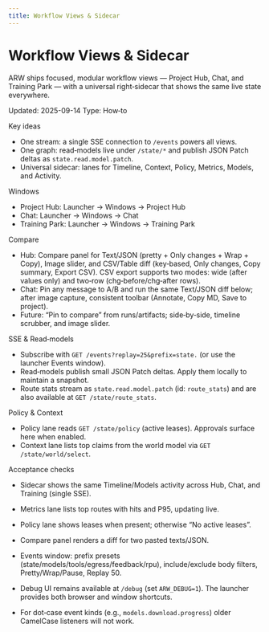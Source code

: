 ```yaml
---
title: Workflow Views & Sidecar
---
```


# Workflow Views & Sidecar

ARW ships focused, modular workflow views — Project Hub, Chat, and Training Park — with a universal right‑sidecar that shows the same live state everywhere.

Updated: 2025-09-14
Type: How‑to

Key ideas
- One stream: a single SSE connection to `/events` powers all views.
- One graph: read‑models live under `/state/*` and publish JSON Patch deltas as `state.read.model.patch`.
- Universal sidecar: lanes for Timeline, Context, Policy, Metrics, Models, and Activity.

Windows
- Project Hub: Launcher → Windows → Project Hub
- Chat: Launcher → Windows → Chat
- Training Park: Launcher → Windows → Training Park

Compare
- Hub: Compare panel for Text/JSON (pretty + Only changes + Wrap + Copy), Image slider, and CSV/Table diff (key‑based, Only changes, Copy summary, Export CSV). CSV export supports two modes: wide (after values only) and two‑row (chg‑before/chg‑after rows).
- Chat: Pin any message to A/B and run the same Text/JSON diff below; after image capture, consistent toolbar (Annotate, Copy MD, Save to project).
- Future: “Pin to compare” from runs/artifacts; side‑by‑side, timeline scrubber, and image slider.

SSE & Read‑models
- Subscribe with `GET /events?replay=25&prefix=state.` (or use the launcher Events window).
- Read‑models publish small JSON Patch deltas. Apply them locally to maintain a snapshot.
- Route stats stream as `state.read.model.patch` (id: `route_stats`) and are also available at `GET /state/route_stats`.

Policy & Context
- Policy lane reads `GET /state/policy` (active leases). Approvals surface here when enabled.
- Context lane lists top claims from the world model via `GET /state/world/select`.

Acceptance checks
- Sidecar shows the same Timeline/Models activity across Hub, Chat, and Training (single SSE).
- Metrics lane lists top routes with hits and P95, updating live.
- Policy lane shows leases when present; otherwise “No active leases”.
- Compare panel renders a diff for two pasted texts/JSON.

- Events window: prefix presets (state/models/tools/egress/feedback/rpu), include/exclude body filters, Pretty/Wrap/Pause, Replay 50.
- Debug UI remains available at `/debug` (set `ARW_DEBUG=1`). The launcher provides both browser and window shortcuts.
- For dot‑case event kinds (e.g., `models.download.progress`) older CamelCase listeners will not work.
